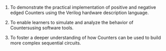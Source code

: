 1. To demonstrate the practical implementation of positive and negative edged Counters using the Verilog hardware description language.

2. To enable learners to simulate and analyze the behavior of Countersusing software tools.

3. To foster a deeper understanding of how Counters can be used to build more complex sequential circuits.
